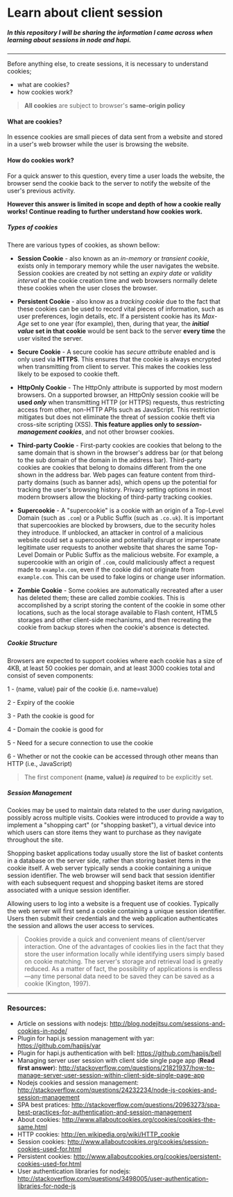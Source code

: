 # Learn about client session

##### In this repository I will be sharing the information I came across when learning about sessions in node and hapi.

---

Before anything else, to create sessions, it is necessary to understand cookies;
- what are cookies?
- how cookies work?

> **All cookies** are subject to browser's **same-origin policy**

#### What are cookies?

In essence cookies are small pieces of data sent from a website and stored in a user's
web browser while the user is browsing the website.

#### How do cookies work?

For a quick answer to this question, every time a user loads the website, the browser
send the cookie back to the server to notify the website of the user's previous activity.

**However this answer is limited in scope and depth of how a cookie really works!
Continue reading to further understand how cookies work.**

##### Types of cookies

There are various types of cookies, as shown bellow:

- **Session Cookie** - also known as an _in-memory_ or _transient cookie_, exists only in temporary memory while the user navigates the website.
Session cookies are created by not setting an *expiry date* or *validity interval* at the cookie creation time and web browsers normally delete
these cookies when the user closes the browser.

- **Persistent Cookie** - also know as a _tracking cookie_ due to the fact that these cookies can be used to record vital pieces of information, such as
user preferences, login details, etc. If a persistent cookie has its _Max-Age_ set to one year (for example), then, during that year, the **_initial value_ set in that
cookie** would be sent back to the server **every time** the user visited the server.

- **Secure Cookie** - A secure cookie has *secure attribute* enabled and is only used via **HTTPS**. This ensures that
the cookie is always encrypted when transmitting from client to server. This makes the cookies less likely to be exposed to cookie theft.

- **HttpOnly Cookie** - The HttpOnly attribute is supported by most modern browsers. On a supported browser, an HttpOnly session cookie will be **used _only_** when
transmitting HTTP (or HTTPS) requests, thus restricting access from other, non-HTTP APIs such as JavaScript. This restriction mitigates but does not eliminate the
threat of session cookie theft via cross-site scripting (XSS). **This feature applies only to _session-management cookies_**, and not other browser cookies.

- **Third-party Cookie** - First-party cookies are cookies that belong to the same domain that is shown in the browser's address bar (or that belong to the sub
  domain of the domain in the address bar). Third-party cookies are cookies that belong to domains different from the one shown in the address bar. Web pages can feature
  content from third-party domains (such as banner ads), which opens up the potential for tracking the user's browsing history. Privacy setting options in most modern browsers
  allow the blocking of third-party tracking cookies.

- **Supercookie** - A "supercookie" is a cookie with an origin of a Top-Level Domain (such as `.com`) or a Public Suffix (such as `.co.uk`). It is important that supercookies
are blocked by browsers, due to the security holes they introduce. If unblocked, an attacker in control of a malicious website could set a supercookie and potentially disrupt or
impersonate legitimate user requests to another website that shares the same Top-Level Domain or Public Suffix as the malicious website. For example, a supercookie with an origin
of `.com`, could maliciously affect a request made to `example.com`, even if the cookie did not originate from `example.com`. This can be used to fake logins or change user information.

- **Zombie Cookie** - Some cookies are automatically recreated after a user has deleted them; these are called zombie cookies. This is accomplished by a script storing the content of
the cookie in some other locations, such as the local storage available to Flash content, HTML5 storages and other client-side mechanisms, and then recreating the cookie from backup stores
when the cookie's absence is detected.

##### Cookie Structure

Browsers are expected to support cookies where each cookie has a size of 4KB, at least 50 cookies per domain, and at least 3000 cookies total and consist of seven components:

1 - (name, value) pair of the cookie (i.e. name=value)

2 - Expiry of the cookie

3 - Path the cookie is good for

4 - Domain the cookie is good for

5 - Need for a secure connection to use the cookie

6 - Whether or not the cookie can be accessed through other means than HTTP (i.e., JavaScript)

>The first component **(name, value) _is required_** to be explicitly set.

##### Session Management

Cookies may be used to maintain data related to the user during navigation, possibly across multiple visits. Cookies were introduced to provide a way to implement a "shopping cart" (or "shopping basket"),
a virtual device into which users can store items they want to purchase as they navigate throughout the site.

Shopping basket applications today usually store the list of basket contents in a database on the server side, rather than storing basket items in the cookie itself. A web server typically sends a cookie
containing a unique session identifier. The web browser will send back that session identifier with each subsequent request and shopping basket items are stored associated with a unique session identifier.

Allowing users to log into a website is a frequent use of cookies. Typically the web server will first send a cookie containing a unique session identifier. Users then submit their credentials and the web
application authenticates the session and allows the user access to services.

>Cookies provide a quick and convenient means of client/server interaction. One of the advantages of cookies lies in the fact that they store the user information locally while identifying users simply based
>on cookie matching. The server's storage and retrieval load is greatly reduced. As a matter of fact, the possibility of applications is endless—any time personal data need to be saved they can be saved as a cookie (Kington, 1997).




---
### Resources:
- Article on sessions with nodejs: http://blog.nodejitsu.com/sessions-and-cookies-in-node/
- Plugin for hapi.js session management with yar: https://github.com/hapijs/yar
- Plugin for hapi.js authentication with bell: https://github.com/hapijs/bell
- Managing server user session with client side single page app (**Read first answer**): http://stackoverflow.com/questions/21821937/how-to-manage-server-user-session-within-client-side-single-page-app
- Nodejs cookies and session management: http://stackoverflow.com/questions/24232234/node-js-cookies-and-session-management
- SPA best pratices: http://stackoverflow.com/questions/20963273/spa-best-practices-for-authentication-and-session-management
- About cookies: http://www.allaboutcookies.org/cookies/cookies-the-same.html
- HTTP cookies: http://en.wikipedia.org/wiki/HTTP_cookie
- Session cookies: http://www.allaboutcookies.org/cookies/session-cookies-used-for.html
- Persistent cookies: http://www.allaboutcookies.org/cookies/persistent-cookies-used-for.html
- User authentication libraries for nodejs: http://stackoverflow.com/questions/3498005/user-authentication-libraries-for-node-js
